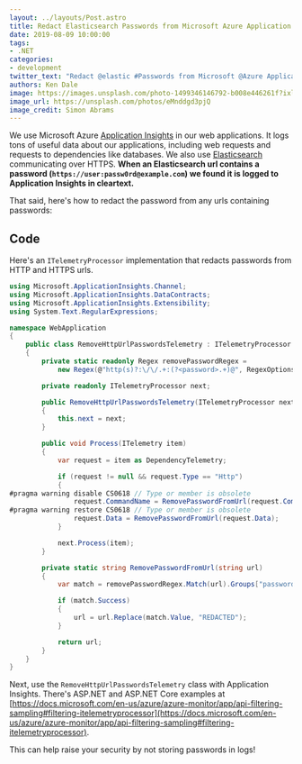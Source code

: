 ```yaml
---
layout: ../layouts/Post.astro
title: Redact Elasticsearch Passwords from Microsoft Azure Application Insights Using C#
date: 2019-08-09 10:00:00
tags:
- .NET
categories:
- development
twitter_text: "Redact @elastic #Passwords from Microsoft @Azure Application Insights Using C#"
authors: Ken Dale
image: https://images.unsplash.com/photo-1499346146792-b008e446261f?ixlib=rb-1.2.1&auto=format&fit=crop&w=1000&q=80
image_url: https://unsplash.com/photos/eMnddgd3pjQ
image_credit: Simon Abrams
---
```


We use Microsoft Azure [Application Insights](https://docs.microsoft.com/en-us/azure/azure-monitor/app/app-insights-overview) in our web applications. It logs tons of useful data about our applications, including web requests and requests to dependencies like databases. We also use [Elasticsearch](https://www.elastic.co) communicating over HTTPS. **When an Elasticsearch url contains a password (`https://user:passw0rd@example.com`) we found it is logged to Application Insights in cleartext.**

That said, here's how to redact the password from any urls containing passwords:

## Code

Here's an `ITelemetryProcessor` implementation that redacts passwords from HTTP and HTTPS urls.

```csharp
using Microsoft.ApplicationInsights.Channel;
using Microsoft.ApplicationInsights.DataContracts;
using Microsoft.ApplicationInsights.Extensibility;
using System.Text.RegularExpressions;

namespace WebApplication
{
    public class RemoveHttpUrlPasswordsTelemetry : ITelemetryProcessor
    {
        private static readonly Regex removePasswordRegex =
            new Regex(@"http(s)?:\/\/.+:(?<password>.+)@", RegexOptions.IgnoreCase | RegexOptions.Compiled);

        private readonly ITelemetryProcessor next;

        public RemoveHttpUrlPasswordsTelemetry(ITelemetryProcessor next)
        {
            this.next = next;
        }

        public void Process(ITelemetry item)
        {
            var request = item as DependencyTelemetry;

            if (request != null && request.Type == "Http")
            {
#pragma warning disable CS0618 // Type or member is obsolete
                request.CommandName = RemovePasswordFromUrl(request.CommandName);
#pragma warning restore CS0618 // Type or member is obsolete
                request.Data = RemovePasswordFromUrl(request.Data);
            }

            next.Process(item);
        }

        private static string RemovePasswordFromUrl(string url)
        {
            var match = removePasswordRegex.Match(url).Groups["password"];

            if (match.Success)
            {
                url = url.Replace(match.Value, "REDACTED");
            }

            return url;
        }
    }
}
```

Next, use the `RemoveHttpUrlPasswordsTelemetry` class with Application Insights. There's ASP.NET and ASP.NET Core examples at [https://docs.microsoft.com/en-us/azure/azure-monitor/app/api-filtering-sampling#filtering-itelemetryprocessor](https://docs.microsoft.com/en-us/azure/azure-monitor/app/api-filtering-sampling#filtering-itelemetryprocessor).

This can help raise your security by not storing passwords in logs!
